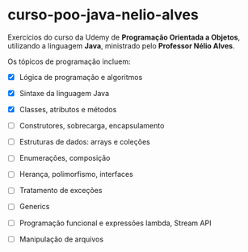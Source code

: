 # curso-poo-java-nelio-alves
Exercícios do curso da Udemy de **Programação Orientada a Objetos**, utilizando a linguagem **Java**, ministrado pelo **Professor Nélio Alves**.

Os tópicos de programação incluem:

- [x] Lógica de programação e algoritmos

- [x] Sintaxe da linguagem Java

- [x] Classes, atributos e métodos

- [ ] Construtores, sobrecarga, encapsulamento

- [ ] Estruturas de dados: arrays e coleções

- [ ] Enumerações, composição

- [ ] Herança, polimorfismo, interfaces

- [ ] Tratamento de exceções

- [ ] Generics

- [ ] Programação funcional e expressões lambda, Stream API

- [ ] Manipulação de arquivos
